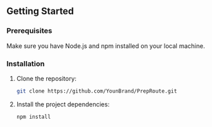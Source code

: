 
## Getting Started

### Prerequisites
Make sure you have Node.js and npm installed on your local machine.

### Installation
1.  Clone the repository:
    ```sh
    git clone https://github.com/YounBrand/PrepRoute.git
    ```
2.  Install the project dependencies:
    ```sh
    npm install
    ```
